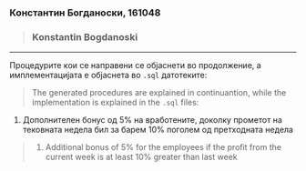 ### Константин Богданоски, 161048
> ### Konstantin Bogdanoski
***

Процедурите кои се направени се објаснети во продолжение, а имплементацијата е објаснета во `.sql` датотеките:
> The generated procedures are explained in continuantion, while the implementation is explained in the `.sql` files:

1. Дополнителен бонус од 5% на вработените, доколку прометот на тековната недела бил за барем 10% поголем од претходната недела
> 1. Additional bonus of 5% for the employees if the profit from the current week is at least 10% greater than last week

